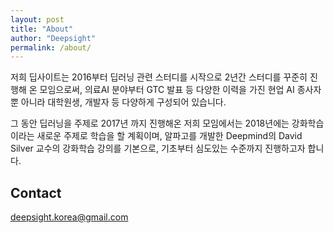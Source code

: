 ```yaml
---
layout: post
title: "About"
author: "Deepsight"
permalink: /about/
---
```


저희 딥사이트는 2016부터 딥러닝 관련 스터디를 시작으로 2년간 스터디를 꾸준히 진행해 온 모임으로써, 의료AI 분야부터 GTC 발표 등 다양한 이력을 가진 현업 AI 종사자 뿐 아니라 대학원생, 개발자 등 다양하게 구성되어 있습니다.

그 동안 딥러닝을 주제로 2017년 까지 진행해온 저희 모임에서는 2018년에는 강화학습이라는 새로운 주제로 학습을 할 계획이며, 알파고를 개발한 Deepmind의 David Silver 교수의 강화학습 강의를 기본으로, 기초부터 심도있는 수준까지 진행하고자 합니다.

## Contact
deepsight.korea@gmail.com
